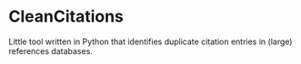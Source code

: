 # CleanCitations
Little tool written in Python that identifies duplicate citation entries in (large) references databases.
